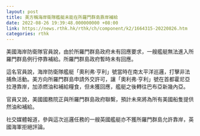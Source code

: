 ```yaml
---
layout: post
title: 美方稱海岸衛隊艦艇未能在所羅門群島靠岸補給
date: 2022-08-26 19:39:48.000000000 +08:00
link: https://news.rthk.hk/rthk/ch/component/k2/1664315-20220826.htm
categories: rthk
---
```


美國海岸防衛隊官員說，由於所羅門群島政府未有回應要求，一艘艦艇無法進入所羅門群島例行停靠補給。所羅門群島政府暫時未有回應。

這名官員說，海岸防衛隊艦艇「奧利弗·亨利」號當時在南太平洋巡邏，打擊非法捕魚活動。美方向所羅門群島申請外交許可，讓「奧利弗·亨利」號在首都霍尼亞拉港靠岸，加添燃油和補給糧食，但未獲回應，艦艇之後轉往巴布亞新幾內亞。

官員又說，美國國務院正與所羅門群島政府聯繫，預計未來將為所有美國船隻提供然油和補給。

社交媒體報道，參與這次巡邏任務的一艘英國艦艇亦不獲所羅門群島允許靠岸，英國海軍拒絕評論。
